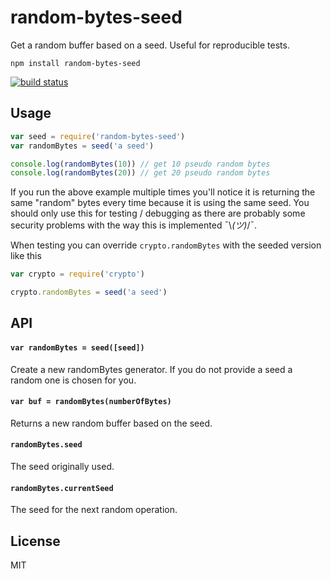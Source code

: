 # random-bytes-seed

Get a random buffer based on a seed. Useful for reproducible tests.

```
npm install random-bytes-seed
```

[![build status](http://img.shields.io/travis/mafintosh/random-bytes-seed.svg?style=flat)](http://travis-ci.org/mafintosh/random-bytes-seed)

## Usage

``` js
var seed = require('random-bytes-seed')
var randomBytes = seed('a seed')

console.log(randomBytes(10)) // get 10 pseudo random bytes
console.log(randomBytes(20)) // get 20 pseudo random bytes
```

If you run the above example multiple times you'll notice it is returning the same "random" bytes every time because it is using the same seed.
You should only use this for testing / debugging as there are probably some security problems with the way this is implemented  ¯\\_(ツ)_/¯.

When testing you can override `crypto.randomBytes` with the seeded version like this

``` js
var crypto = require('crypto')

crypto.randomBytes = seed('a seed')
```

## API

#### `var randomBytes = seed([seed])`

Create a new randomBytes generator. If you do not provide a seed a random one is chosen for you.

#### `var buf = randomBytes(numberOfBytes)`

Returns a new random buffer based on the seed.

#### `randomBytes.seed`

The seed originally used.

#### `randomBytes.currentSeed`

The seed for the next random operation.

## License

MIT

